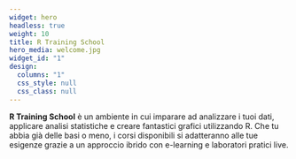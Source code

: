```yaml
---
widget: hero
headless: true
weight: 10
title: R Training School
hero_media: welcome.jpg
widget_id: "1"
design:
  columns: "1"
  css_style: null
  css_class: null
---
```

**R Training School** è un ambiente in cui imparare ad analizzare i tuoi dati, applicare analisi statistiche e creare fantastici grafici utilizzando R. Che tu abbia già delle basi o meno, i corsi disponibili si adatteranno alle tue esigenze grazie a un approccio ibrido con e-learning e laboratori pratici live.